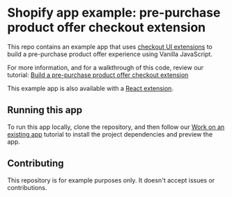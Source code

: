 # Shopify app example: pre-purchase product offer checkout extension

This repo contains an example app that uses [checkout UI extensions](https://shopify.dev/docs/api/checkout-ui-extensions) to build a pre-purchase product offer experience using Vanilla JavaScript.

For more information, and for a walkthrough of this code, review our tutorial: [Build a pre-purchase product offer checkout extension](https://shopify.dev/docs/apps/checkout/product-offers/pre-purchase/build?languagePreferences=remix%2Cjavascript)

This example app is also available with a [React extension](https://github.com/Shopify/example-checkout--product-offer-pre-purchase--react).

## Running this app

To run this app locally, clone the repository, and then follow our [Work on an existing app](https://shopify.dev/docs/apps/tools/cli/existing) tutorial to install the project dependencies and preview the app.

## Contributing

This repository is for example purposes only. It doesn't accept issues or contributions.